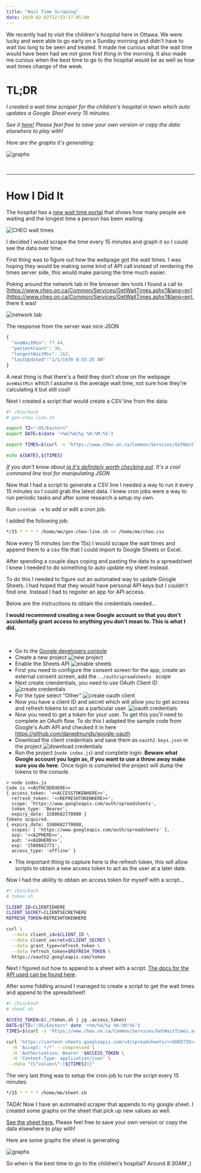 ```yaml
---
title: "Wait Time Scraping"
date: 2020-02-02T12:53:17-05:00
---
```


We recently had to visit the children's hospital here in Ottawa. We were lucky and were able to go early on a Sunday morning and didn't have to wait too long to be seen and treated. It made me curious what the wait time would have been had we not gone first thing in the morning. It also made me curious when the best time to go to the hospital would be as well as how wait times change of the week.

# TL;DR

*I created a wait time scraper for the children's hospital in town which auto updates a Google Sheet every 15 minutes.*

*See it [here!](https://docs.google.com/spreadsheets/d/1sfc95-dpw7GTgL71zygkJWoaA7JjNYmpKnPQIGHStvA/edit?usp=sharing) Please feel free to save your own version or copy the data elsewhere to play with!*

*Here are the graphs it's generating:*

![graphs](/images/graphs.png)

&nbsp;

---------

# How I Did It

The hospital has a [new wait time portal](https://www.cheo.on.ca/en/visiting-cheo/wait-times.aspx) that shows how many people are waiting and the longest time a person has been waiting.

![CHEO wait times](/images/waittime.png)

I decided I would scrape the time every 15 minutes and graph it so I could see the data over time.

First thing was to figure out how the webpage got the wait times. I was hoping they would be making some kind of API call instead of rendering the times server side, this would make parsing the time much easier.

Poking around the network tab in the browser dev tools I found a call to [https://www.cheo.on.ca/Common/Services/GetWaitTimes.ashx?&lang=en](https://www.cheo.on.ca/Common/Services/GetWaitTimes.ashx?&lang=en), there it was!

![network tab](/images/getwaittime.png)

The response from the server was nice JSON

```js
{
  "aveWaitMin": 77.44,
  "patientCount": 36,
  "longestWaitMin": 162,
  "lastUpdated":"1/1/1970 8:55:25 AM"
}
```

A neat thing is that there's a field they don't show on the webpage `aveWaitMin` which I assume is the average wait time, not sure how they're calculating it but still cool!

Next I created a script that would create a CSV line from the data:

```sh
#! /bin/bash
# gen-cheo-line.sh

export TZ=":US/Eastern"
export DATE=$(date '+%m/%d/%y %H:%M:%S')

export TIMES=$(curl -s 'https://www.cheo.on.ca/Common/Services/GetWaitTimes.ashx?&lang=en' | jq -r '[.patientCount, .aveWaitMin, .longestWaitMin] | @csv')

echo ${DATE},${TIMES}
```

*If you don't know about [jq it's definitely worth checking out](https://stedolan.github.io/jq/). It's a cool command line tool for manipulating JSON*

Now that I had a script to generate a CSV line I needed a way to run it every 15 minutes so I could grab the latest data. I knew cron jobs were a way to run periodic tasks and after some research a setup my own.

Run `crontab -e` to add or edit a cron job. 

I added the following job:

```sh
*/15 * * * * /home/me/gen-cheo-line.sh >> /home/me/cheo.csv
```

Now every 15 minutes (on the 15s) I would scrape the wait times and append them to a csv file that I could import to Google Sheets or Excel.

After spending a couple days coping and pasting the data to a spreadsheet I knew I needed to do something to auto update my sheet instead.

To do this I needed to figure out an automated way to update Google Sheets. I had hoped that they would have personal API keys but I couldn't find one. Instead I had to register an app for API access. 

Below are the instructions to obtain the credentials needed...

**I would recommend creating a new Google account so that you don't accidentally grant access to anything you don't mean to. This is what I did.**

&nbsp;

- Go to the [Google developers console](https://console.developers.google.com)
- Create a new project
![new project](/images/newproject.png)
- Enable the Sheets API
![enable sheets](/images/enablesheets.png)
- First you need to configure the consent screen for the app, create an external consent screen, add the `../auth/spreadsheets ` scope
- Next create crendentials, you need to use OAuth Client ID
![create credentials](/images/createcreds.png)
- For the type select "Other"
![create oauth client](/images/createoauth.png)
- Now you have a client ID and secret which will allow you to get access and refresh tokens to act as a particular user.
![oauth credentials](/images/oauthcreds.png)
- Now you need to get a token for your user. To get this you'll need to complete an OAuth flow. To do this I adapted the sample code from Google's Auth API and checked it in here https://github.com/danedmunds/google-oauth
- Download the client credentials and save them as `oauth2.keys.json` in the project
![download credentials](/images/downloadcreds.png)
- Run the project (`node index.js`) and complete login. **Beware what Google account you login as, if you want to use a throw away make sure you do here**. Once login is completed the project will dump the tokens to the console.
```
> node index.js
Code is <<AUTHCODEHERE>>
{ access_token: '<<ACCESSTOKENHERE>>',
  refresh_token: '<<REFRESHTOKENHERE>>',
  scope: 'https://www.googleapis.com/auth/spreadsheets',
  token_type: 'Bearer',
  expiry_date: 1580682770980 }
Tokens acquired.
{ expiry_date: 1580682770088,
  scopes: [ 'https://www.googleapis.com/auth/spreadsheets' ],
  azp: '<<AZPHERE>>',
  aud: '<<AUDHERE>>',
  exp: '1580682771',
  access_type: 'offline' }
```
- The important thing to capture here is the refresh token, this will allow scripts to obtain a new access token to act as the user at a later date.

Now I had the ability to obtain an access token for myself with a script...

```sh
#! /bin/bash
# token.sh

CLIENT_ID=CLIENTIDHERE
CLIENT_SECRET=CLIENTSECRETHERE
REFRESH_TOKEN=REFRESHTOKENHERE

curl \
  --data client_id=$CLIENT_ID \
  --data client_secret=$CLIENT_SECRET \
  --data grant_type=refresh_token \
  --data refresh_token=$REFRESH_TOKEN \
  https://oauth2.googleapis.com/token
```

Next I figured out how to append to a sheet with a script. [The docs for the API used can be found here](https://developers.google.com/sheets/api/reference/rest/v4/spreadsheets.values/append).

After some fiddling around I managed to create a script to get the wait times and append to the spreadsheet!

```sh
#! /bin/bash
# sheet.sh

ACCESS_TOKEN=$(./token.sh | jq .access_token)
DATE=$(TZ=":US/Eastern" date '+%m/%d/%y %H:%M:%S')
TIMES=$(curl -s 'https://www.cheo.on.ca/Common/Services/GetWaitTimes.ashx?&lang=en' | jq -r "[\"$DATE\", .patientCount, .aveWaitMin, .longestWaitMin]")

curl 'https://content-sheets.googleapis.com/v4/spreadsheets/<<SHEETID>>/values/A1%3AD1:append?includeValuesInResponse=true&insertDataOption=INSERT_ROWS&valueInputOption=RAW&alt=json' \
  -H 'Accept: */*' --compressed \
  -H 'Authorization: Bearer '$ACCESS_TOKEN \
  -H 'Content-Type: application/json' \
 --data "{\"values\":[${TIMES}]}"
```

The very last thing was to setup the cron job to run the script every 15 minutes:

```sh
*/15 * * * * /home/me/sheet.sh
```

TADA! Now I have an automated scraper that appends to my google sheet. I created some graphs on the sheet that pick up new values as well.

[See the sheet here.](https://docs.google.com/spreadsheets/d/1sfc95-dpw7GTgL71zygkJWoaA7JjNYmpKnPQIGHStvA/edit?usp=sharing) Please feel free to save your own version or copy the data elsewhere to play with!

Here are some graphs the sheet is generating

![graphs](/images/graphs.png)

So when is the best time to go to the children's hospital? Around 8:30AM ;)